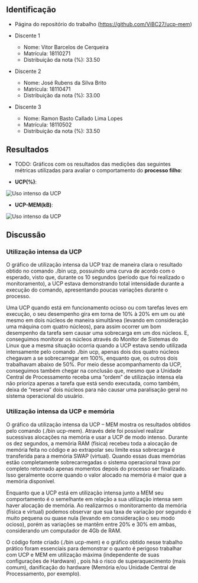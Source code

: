 ## Identificação

* Página do repositório do trabalho (https://github.com/ViBC27/ucp-mem)

* Discente 1
	* Nome: Vitor Barcelos de Cerqueira
	* Matrícula: 18110271 
	* Distribuição da nota (%): 33.50
* Discente 2
	* Nome: José Rubens da Silva Brito
	* Matrícula: 18110471
	* Distribuição da nota (%): 33.00
* Discente 3
	* Nome: Ramon Basto Callado Lima Lopes
	* Matrícula: 18110502
	* Distribuição da nota (%): 33.50		
	
## Resultados

* TODO: Gráficos com os resultados das medições das seguintes métricas utilizadas para avaliar o comportamento do **processo filho**:

*  **UCP(%)**:

![Uso intenso da UCP](https://github.com/ViBC27/ucp-mem/blob/master/src/cpu.jpeg)
	
*  **UCP-MEM(kB)**: 

![Uso intenso da UCP](https://github.com/ViBC27/ucp-mem/blob/master/src/cpu-mem.jpeg) 

## Discussão

### Utilização intensa da UCP

O gráfico de utilização intensa da UCP traz de maneira clara o resultado obtido no comando ./bin ucp, possuindo uma curva de acordo com o esperado, visto que, durante os 10 segundos (período que foi realizado o monitoramento), a UCP estava demonstrando total intensidade durante a execução do comando, apresentando poucas variações durante o processo.

Uma UCP quando está em funcionamento ocioso ou com tarefas leves em execução, o seu desempenho gira em torna de 10% à 20% em um ou até mesmo em dois núcleos de maneira simultânea (levando em consideração uma máquina com quatro núcleos), para assim ocorrer um bom desempenho da tarefa sem causar uma sobrecarga em um dos núcleos. E, conseguimos monitorar os núcleos através do Monitor de Sistemas do Linux que a mesma situação ocorria quando a UCP estava sendo utilizada intensamente pelo comando ./bin ucp, apenas dois dos quatro núcleos chegavam a se sobrecarregar em 100%, enquanto que, os outros dois trabalhavam abaixo de 50%. Por meio desse acompanhamento da UCP, conseguimos também chegar na conclusão que, mesmo que a Unidade Central de Processamento receba uma “ordem” de utilização intensa ela não prioriza apenas a tarefa que está sendo executada, como também, deixa de “reserva” dois núcleos para não causar uma paralisação geral no sistema operacional do usuário.

### Utilização intensa da UCP e memória

O gráfico da utilização intensa da UCP – MEM mostra os resultados obtidos pelo comando (./bin ucp-mem). Através dele foi possível realizar sucessivas alocações na memória e usar a UCP de modo intenso. Durante os dez segundos, a memória RAM (física) recebeu toda a alocação de memória feita no código e ao extrapolar seu limite essa sobrecarga é transferida para a memória SWAP (virtual). Quando essas duas memórias estão completamente sobrecarregadas o sistema operacional trava por completo retornado apenas momentos depois do processo ser finalizado. Isso geralmente ocorre quando o valor alocado na memória é maior que a memória disponível.

Enquanto que a UCP está em utilização intensa junto a MEM seu comportamento é o semelhante em relação a sua utilização intensa sem haver alocação de memória. Ao realizarmos o monitoramento da memória (física e virtual) podemos observar que sua taxa de variação por segundo é muito pequena ou quase nula (levando em consideração o seu modo ocioso), porém as variações se mantêm entre 20% e 30% em ambas, considerando um computador de 4Gb de RAM. 

O código fonte criado (./bin ucp-mem) e o gráfico obtido nesse trabalho prático foram essenciais para demonstrar o quanto é perigoso trabalhar com UCP e MEM em utilização máxima (independente de suas configurações de Hardware) , pois há o risco de superaquecimento (mais comum), danificação do hardware (Memória e/ou Unidade Central de Processamento, por exemplo).

